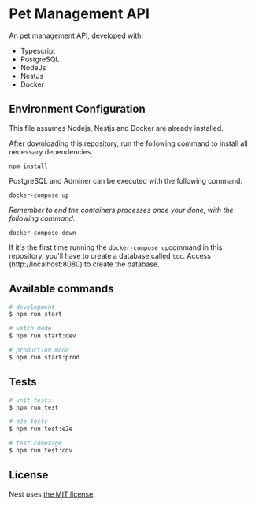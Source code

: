 # Pet Management API

An pet management API, developed with:

- Typescript
- PostgreSQL
- NodeJs
- NestJs
- Docker

## Environment Configuration

This file assumes Nodejs, Nestjs and Docker are already installed.

After downloading this repository, run the following command to install all necessary dependencies.

```
npm install
```

PostgreSQL and Adminer can be executed with the following command.

```
docker-compose up
```

_Remember to end the containers processes once your done, with the following command._

```
docker-compose down
```

If it's the first time running the `docker-compose up`command in this repository, you'll have to create a database called `tcc`. Access (http://localhost:8080) to create the database.

## Available commands

```bash
# development
$ npm run start

# watch mode
$ npm run start:dev

# production mode
$ npm run start:prod
```

## Tests

```bash
# unit tests
$ npm run test

# e2e tests
$ npm run test:e2e

# test coverage
$ npm run test:cov
```

## License

Nest uses [the MIT license](LICENSE).

